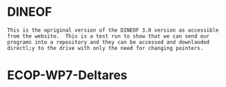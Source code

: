 # DINEOF
	This is the opriginal version of the DINEOF 3.0 version as accessible from the website.  This is a test run to show that we can send our programs into a repository and they can be accessed and downlaoded directl;y to the drive with only the need for changing pointers.
# ECOP-WP7-Deltares

